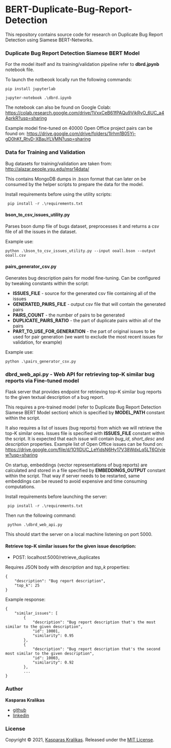 # BERT-Duplicate-Bug-Report-Detection

This repository contains source code for research on Duplicate Bug Report Detection using Siamese BERT-Networks. 

### Duplicate Bug Report Detection Siamese BERT Model

For the model itself and its training/validation pipeline refer to **dbrd.jpynb** notebook file.

To launch the notbeook locally run the following commands:
```
pip install jupyterlab
```
```
jupyter-notebook .\dbrd.ipynb
```

The notebook can also be found on Google Colab:
https://colab.research.google.com/drive/1VxxCeB61fPAQu9VjkRyO_6UC_a4AprkR?usp=sharing

Example model fine-tuned on 40000 Open Office project pairs can be found on:
https://drive.google.com/drive/folders/1Irhm1B05Yj-gD0hKf_RtyD-XBauYLVMN?usp=sharing

### Data for Training and Validation

Bug datasets for training/validation are taken from: 
http://alazar.people.ysu.edu/msr14data/

This contains MongoDB dumps in .bson format that can later on be consumed by the helper scripts to prepare the data for the model.

Install requirements before using the utility scripts:
```
 pip install -r .\requirements.txt
```

#### bson_to_csv_issues_utility.py

Parses bson dump file of bugs dataset, preprocesses it and returns a csv file of all the issues in the dataset.

Example use: 
```
python .\bson_to_csv_issues_utility.py --input ooall.bson --output ooall.csv
```

#### pairs_generator_csv.py

Generates bug description pairs for model fine-tuning. Can be configured by tweaking constants within the script:
- **ISSUES_FILE** - source for the generated csv file containing all of the issues
- **GENERATED_PAIRS_FILE** - output csv file that will contain the generated pairs
- **PAIRS_COUNT** - the number of pairs to be generated
- **DUPLICATE_PAIRS_RATIO** - the part of duplicate pairs within all of the pairs
- **PART_TO_USE_FOR_GENERATION** - the part of original issues to be used for pair generation (we want to exclude the most recent issues for validation, for example)

Example use:
```
python .\pairs_generator_csv.py
```

### dbrd_web_api.py - Web API for retrieving top-K similar bug reports via Fine-tuned model

Flask server that provides endpoint for retrieving top-K similar bug reports to the given textual description of a bug report.

This requires a pre-trained model (refer to Duplicate Bug Report Detection Siamese BERT Model section) which is specified by **MODEL_PATH** constant within the script.

It also requires a list of issues (bug reports) from which we will retrieve the top-K similar ones. Issues file is specified with **ISSUES_FILE** constant within the script. It is expected that each issue will contain *bug_id*, *short_desc* and *description* properties. Example list of Open Office issues can be found on:
https://drive.google.com/file/d/1O1lDUC_LeYidsN6Hy17V38WdxLq5LT6O/view?usp=sharing

On startup, embeddings (vector representations of bug reports) are calculated and stored in a file specified by **EMBEDDINGS_OUTPUT** constant within the script. That way if server needs to be restarted, same embeddings can be reused to avoid expensive and time consuming computations.

Install requirements before launching the server:
```
 pip install -r .\requirements.txt
```
Then run the following command:
```
 python .\dbrd_web_api.py
```

This should start the server on a local machine listening on port 5000. 

#### Retrieve top-K similar issues for the given issue description:
- POST: localhost:5000/retrieve_duplicates

Requires JSON body with *description* and *top_k* properties:
```
{
    "description": "Bug report description",
    "top_k": 25
}
```

Example response:
```
{
    "similar_issues": [
        {
            "description": "Bug report description that's the most similar to the given description",
            "id": 10001,
            "similarity": 0.95
        },
        {
            "description": "Bug report description that's the second most similar to the given description",
            "id": 10003,
            "similarity": 0.92
        },
        ...
}
```

### Author

**Kasparas Kralikas**

* [github](https://github.com/KasparasKralikas)
* [linkedin](https://www.linkedin.com/in/kasparas-kralikas-905848156/)

### License

Copyright © 2021, [Kasparas Kralikas](https://github.com/KasparasKralikas).
Released under the [MIT License](LICENSE).
